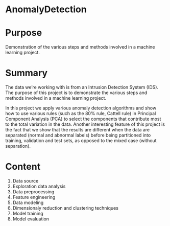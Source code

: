 # AnomalyDetection
# Purpose
Demonstration of the various steps and methods involved in a machine learning project.
# Summary
The data we’re working with is from an Intrusion Detection System (IDS). The purpose of this project is to demonstrate the various steps and methods involved in a machine learning project.

In this project we apply various anomaly detection algorithms and show how to use various rules (such as the 80% rule, Cattell rule) in Principal Component Analysis (PCA) to select the components that contribute most to the total variation in the data. Another interesting feature of this project is the fact that we show that the results are different when the data are separated (normal and abnormal labels) before being partitioned into training, validation and test sets, as opposed to the mixed case (without separation).
# Content
1. Data source
2. Exploration data analysis
3. Data preprocessing
4. Feature engineering
5. Data modeling
6. Dimensionaly reduction and clustering techniques
7. Model training
8. Model evaluation
